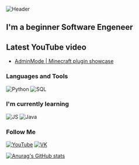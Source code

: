 ![Header](https://github.com/Kluxx/Kluxx/blob/main/assets/header.gif)

## I'm a beginner Software Engeneer

## Latest YouTube video
<!-- YouTube:START -->
- [AdminMode | Minecraft plugin showcase](https://www.youtube.com/watch?v=W-NiR-4QorE)
<!-- YouTube:END -->

### Languages and Tools
![Python](https://img.shields.io/badge/-Python-121211?style=for-the-badge&logo=python&logoColor=4960f5)
![SQL](https://img.shields.io/badge/-sql-121211?style=for-the-badge&logo=mysql&logoColor=e08a12)

### I'm currently learning
![JS](https://img.shields.io/badge/-JavaScript-121211?style=for-the-badge&logo=javascript&logoColor=fff829)
![Java](https://img.shields.io/badge/-Java-121211?style=for-the-badge&logo=java&logoColor=fff829)

### Follow Me

[![YouTube](https://img.shields.io/badge/-YouTube-121211?style=for-the-badge&logo=youtube&logoColor=f52a2a)](https://www.youtube.com/channel/UC7HYdLEM6CF77Aj4W17JqNA)
[![VK](https://img.shields.io/badge/-VK-121211?style=for-the-badge&logo=vk&logoColor=666fd1)](https://vk.com/aikytr)

[![Anurag's GitHub stats](https://github-readme-stats.vercel.app/api?username=Kluxx&show_icons=true&theme=github_dark)](https://github.com/anuraghazra/github-readme-stats)